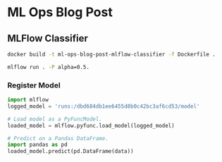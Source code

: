 # ML Ops Blog Post

## MLFlow Classifier

```bash
docker build -t ml-ops-blog-post-mlflow-classifier -f Dockerfile .

mlflow run . -P alpha=0.5.

```

### Register Model

```python
import mlflow
logged_model = 'runs:/dbd684db1ee6455d8b0c42bc3af6cd53/model'

# Load model as a PyFuncModel.
loaded_model = mlflow.pyfunc.load_model(logged_model)

# Predict on a Pandas DataFrame.
import pandas as pd
loaded_model.predict(pd.DataFrame(data))
```
